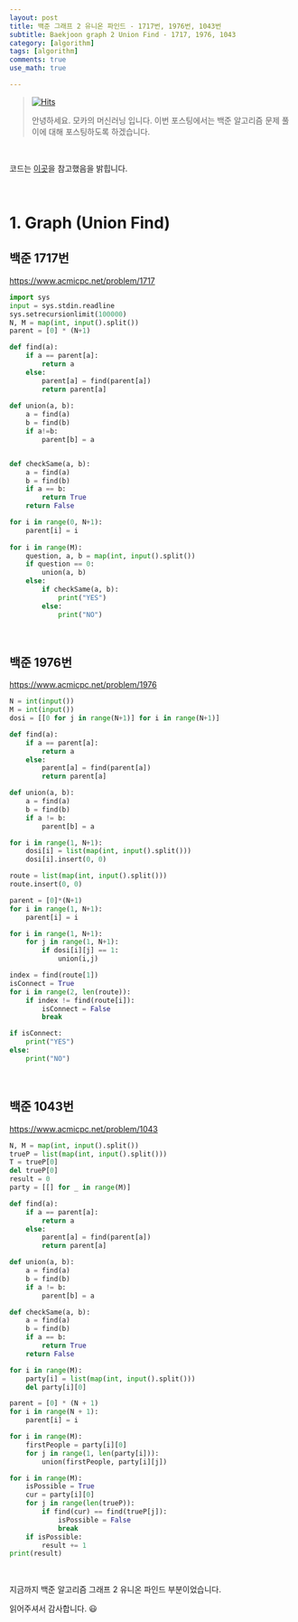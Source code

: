```yaml
---
layout: post
title: 백준 그래프 2 유니온 파인드 - 1717번, 1976번, 1043번
subtitle: Baekjoon graph 2 Union Find - 1717, 1976, 1043
category: [algorithm]
tags: [algorithm]
comments: true
use_math: true

---
```






> [![Hits](https://hits.seeyoufarm.com/api/count/incr/badge.svg?url=https%3A%2F%2Fysbsb.github.io%2Falgorithm%2F2023%2F05%2F14%2Fgraph1.html&count_bg=%2379C83D&title_bg=%23555555&icon=&icon_color=%23E7E7E7&title=hits&edge_flat=false)](https://hits.seeyoufarm.com)
>
> 안녕하세요. 모카의 머신러닝 입니다. 이번 포스팅에서는 백준 알고리즘 문제 풀이에 대해 포스팅하도록 하겠습니다. 

<br>

코드는 [이곳](https://github.com/doitcodingtest/python)을 참고했음을 밝힙니다.

<br>

# 1. Graph (Union Find)



## 백준 1717번

https://www.acmicpc.net/problem/1717



```python
import sys
input = sys.stdin.readline
sys.setrecursionlimit(100000)
N, M = map(int, input().split())
parent = [0] * (N+1)

def find(a):
    if a == parent[a]:
        return a
    else:
        parent[a] = find(parent[a])
        return parent[a]
    
def union(a, b):
    a = find(a)
    b = find(b)
    if a!=b:
        parent[b] = a


def checkSame(a, b):
    a = find(a)
    b = find(b)
    if a == b:
        return True
    return False

for i in range(0, N+1):
    parent[i] = i
    
for i in range(M):
    question, a, b = map(int, input().split())
    if question == 0:
        union(a, b)
    else:
        if checkSame(a, b):
            print("YES")
        else:
            print("NO")


```



<br>

## 백준 1976번



https://www.acmicpc.net/problem/1976

```python
N = int(input())
M = int(input())
dosi = [[0 for j in range(N+1)] for i in range(N+1)]

def find(a):
    if a == parent[a]:
        return a
    else:
        parent[a] = find(parent[a])
        return parent[a]

def union(a, b):
    a = find(a)
    b = find(b)
    if a != b:
        parent[b] = a

for i in range(1, N+1):
    dosi[i] = list(map(int, input().split()))
    dosi[i].insert(0, 0)

route = list(map(int, input().split()))
route.insert(0, 0)

parent = [0]*(N+1)
for i in range(1, N+1):
    parent[i] = i

for i in range(1, N+1):
    for j in range(1, N+1):
        if dosi[i][j] == 1:
            union(i,j)

index = find(route[1])
isConnect = True
for i in range(2, len(route)):
    if index != find(route[i]):
        isConnect = False
        break

if isConnect:
    print("YES")
else:
    print("NO")
```



<br>



## 백준 1043번



https://www.acmicpc.net/problem/1043



```python
N, M = map(int, input().split())
trueP = list(map(int, input().split())) 
T = trueP[0]
del trueP[0]
result = 0
party = [[] for _ in range(M)]

def find(a):
    if a == parent[a]:
        return a
    else:
        parent[a] = find(parent[a])
        return parent[a]

def union(a, b):
    a = find(a)
    b = find(b)
    if a != b:
        parent[b] = a

def checkSame(a, b):
    a = find(a)
    b = find(b)
    if a == b:
        return True
    return False

for i in range(M):
    party[i] = list(map(int, input().split()))
    del party[i][0]

parent = [0] * (N + 1)
for i in range(N + 1): 
    parent[i] = i

for i in range(M):
    firstPeople = party[i][0]
    for j in range(1, len(party[i])):
        union(firstPeople, party[i][j])

for i in range(M):
    isPossible = True
    cur = party[i][0]
    for j in range(len(trueP)):
        if find(cur) == find(trueP[j]):
            isPossible = False
            break
    if isPossible:
        result += 1 
print(result)
```



<br>







지금까지 백준 알고리즘 그래프 2 유니온 파인드 부분이었습니다.

읽어주셔서 감사합니다. 😃

